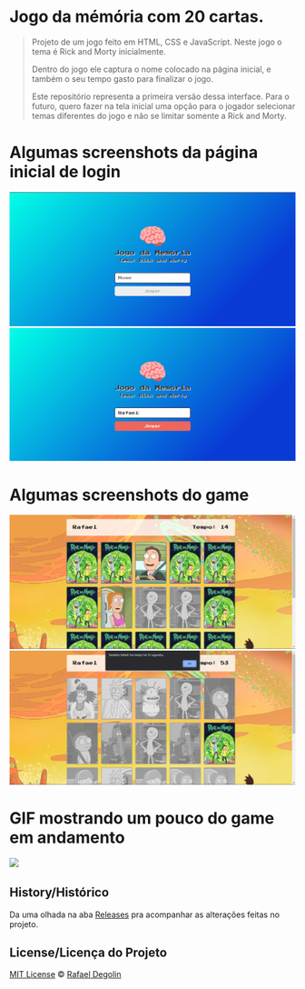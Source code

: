 # Jogo da mémória com 20 cartas.

> Projeto de um jogo feito em HTML, CSS e JavaScript. Neste jogo o tema é Rick and Morty inicialmente. 
>
> Dentro do jogo ele captura o nome colocado na página inicial, e também o seu tempo gasto para finalizar o jogo.
>
> Este repositório representa a primeira versão dessa interface. Para o futuro, quero fazer na tela inicial uma opção para o jogador selecionar temas diferentes do jogo
> e não se limitar somente a Rick and Morty.

# Algumas screenshots da página inicial de login
<img src="https://github.com/Rafadegolin/MemoryGame/blob/main/screenshot/login.png?raw=true">
<img src="https://github.com/Rafadegolin/MemoryGame/blob/main/screenshot/login-nome.png?raw=true">

# Algumas screenshots do game
<img src="https://github.com/Rafadegolin/MemoryGame/blob/main/screenshot/game.png?raw=true">
<img src="https://github.com/Rafadegolin/MemoryGame/blob/main/screenshot/game-final.png?raw=true">

# GIF mostrando um pouco do game em andamento
<img src="https://github.com/Rafadegolin/MemoryGame/blob/main/screenshots/gameplay.gif?raw=true">

## History/Histórico
Da uma olhada na aba [Releases](https://github.com/Rafadegolin/MemoryGame/releases) pra acompanhar as alterações feitas no projeto.

## License/Licença do Projeto
[MIT License](./LICENSE) © [Rafael Degolin](https://github.com/Rafadegolin)
